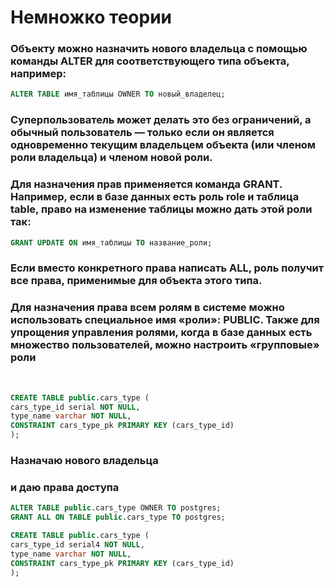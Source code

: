 # Немножко теории

### Объекту можно назначить нового владельца с помощью команды ALTER для соответствующего типа объекта, например:
```SQl
ALTER TABLE имя_таблицы OWNER TO новый_владелец;
```
### Суперпользователь может делать это без ограничений, а обычный пользователь — только если он является одновременно текущим владельцем объекта (или членом роли владельца) и членом новой роли.

### Для назначения прав применяется команда GRANT. Например, если в базе данных есть роль role и таблица table, право на изменение таблицы можно дать этой роли так:
```SQl
GRANT UPDATE ON имя_таблицы TO название_роли;
```

### Если вместо конкретного права написать ALL, роль получит все права, применимые для объекта этого типа.

### Для назначения права всем ролям в системе можно использовать специальное имя «роли»: PUBLIC. Также для упрощения управления ролями, когда в базе данных есть множество пользователей, можно настроить «групповые» роли

<br>

```SQL
CREATE TABLE public.cars_type (
cars_type_id serial NOT NULL,
type_name varchar NOT NULL,
CONSTRAINT cars_type_pk PRIMARY KEY (cars_type_id)
);
```

### Назначаю нового владельца
### и даю права доступа
```SQl
ALTER TABLE public.cars_type OWNER TO postgres;
GRANT ALL ON TABLE public.cars_type TO postgres;
```

```SQL
CREATE TABLE public.cars_type (
cars_type_id serial4 NOT NULL,
type_name varchar NOT NULL,
CONSTRAINT cars_type_pk PRIMARY KEY (cars_type_id)
);
```
